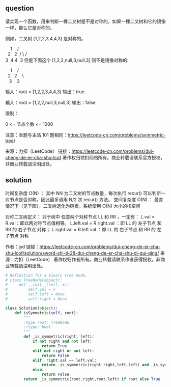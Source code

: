 
## question
请实现一个函数，用来判断一棵二叉树是不是对称的。如果一棵二叉树和它的镜像一样，那么它是对称的。

例如，二叉树 [1,2,2,3,4,4,3] 是对称的。

    1
   / \
  2   2
 / \ / \
3  4 4  3
但是下面这个 [1,2,2,null,3,null,3] 则不是镜像对称的:

    1
   / \
  2   2
   \   \
   3    3


输入：root = [1,2,2,3,4,4,3]
输出：true


输入：root = [1,2,2,null,3,null,3]
输出：false
 

限制：

0 <= 节点个数 <= 1000

注意：本题与主站 101 题相同：https://leetcode-cn.com/problems/symmetric-tree/



来源：力扣（LeetCode）
链接：https://leetcode-cn.com/problems/dui-cheng-de-er-cha-shu-lcof
著作权归领扣网络所有。商业转载请联系官方授权，非商业转载请注明出处。

## solution
时间复杂度 O(N) ： 其中 NN 为二叉树的节点数量，每次执行 recur() 可以判断一对节点是否对称，因此最多调用 N/2 次 recur() 方法。
空间复杂度 O(N) ： 最差情况下（见下图），二叉树退化为链表，系统使用 O(N) 大小的栈空间



对称二叉树定义： 对于树中 任意两个对称节点 LL 和 RR ，一定有：
L.val = R.val：即此两对称节点值相等。
L.left.val = R.right.val ：即 LL 的 左子节点 和 RR 的 右子节点 对称；
L.right.val = R.left.val ：即 LL 的 右子节点 和 RR 的 左子节点 对称

作者：jyd
链接：https://leetcode-cn.com/problems/dui-cheng-de-er-cha-shu-lcof/solution/sword-shi-ti-28-dui-cheng-de-er-cha-shu-di-gui-qing/
来源：力扣（LeetCode）
著作权归作者所有。商业转载请联系作者获得授权，非商业转载请注明出处。
```py
# Definition for a binary tree node.
# class TreeNode(object):
#     def __init__(self, x):
#         self.val = x
#         self.left = None
#         self.right = None

class Solution(object):
    def isSymmetric(self, root):
        """
        :type root: TreeNode
        :rtype: bool
        """
        def _is_symmetric(right, left):
            if not right and not left: 
                return True
            elif not right or not left:
                return False
            elif  right.val == left.val:
                return _is_symmetric(right.right,left.left) and _is_symmetric(left.right,right.left)
            else:
                return False
        return _is_symmetric(root.right,root.left) if root else True
```